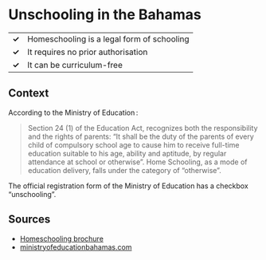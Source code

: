 # Unschooling in the Bahamas
| | |
|-|-|
| __✓__ | Homeschooling is a legal form of schooling |
| __✓__ | It requires no prior authorisation |
| __✓__ | It can be curriculum-free |

## Context

According to the Ministry of Education :

> Section 24 (1) of the Education Act, recognizes both the responsibility and the rights of parents:
> “It shall be the duty of the parents of every child of compulsory school age to cause him to receive full-time education suitable to his age,
> ability and aptitude, by regular attendance at school or otherwise”.
> Home Schooling, as a mode of education delivery, falls under the category of “otherwise”.

The official registration form of the Ministry of Education has a checkbox “unschooling”.

## Sources

* [Homeschooling brochure](https://76e8ca5c-b0d6-41c1-a80e-fa1785909945.filesusr.com/ugd/29b6ce_fbdfe4c1cfb946cfa8c488596a4fc454.pdf)
* [ministryofeducationbahamas.com](https://www.ministryofeducationbahamas.com/copy-of-freedom-of-information)
